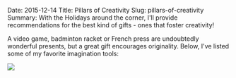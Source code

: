 Date: 2015-12-14
Title: Pillars of Creativity
Slug: pillars-of-creativity
Summary: With the Holidays around the corner, I'll provide recommendations for the best kind of gifts - ones that foster creativity! 

A video game, badminton racket or French press are undoubtedly wonderful presents, but a great gift encourages originality. 
Below, I've listed some of my favorite imagination tools: 

<img src="/assets/2015/pillars-of-creativity/pillars-of-creativity.jpg" style='margin-top:10px;display:block;margin:auto;'>
